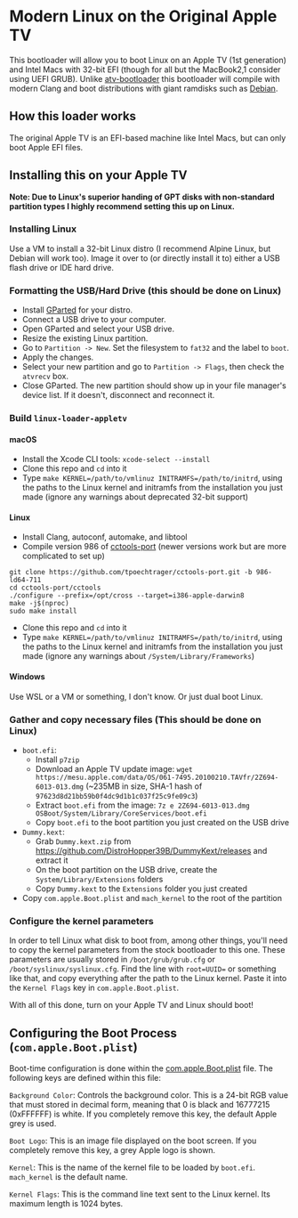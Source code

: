 # Modern Linux on the Original Apple TV
This bootloader will allow you to boot Linux on an Apple TV (1st generation) and Intel Macs with 32-bit EFI (though for
all but the MacBook2,1 consider using UEFI GRUB). Unlike [atv-bootloader](https://github.com/davilla/atv-bootloader) this
bootloader will compile with modern Clang and boot distributions with giant ramdisks such as [Debian](https://debian.org).

## How this loader works
The original Apple TV is an EFI-based machine like Intel Macs, but can only boot Apple EFI files. 

## Installing this on your Apple TV
**Note: Due to Linux's superior handing of GPT disks with non-standard partition types I highly recommend setting this
up on Linux.**

### Installing Linux
Use a VM to install a 32-bit Linux distro (I recommend Alpine Linux, but Debian will work too). Image it
over to (or directly install it to) either a USB flash drive or IDE hard drive.

### Formatting the USB/Hard Drive (this should be done on Linux)
* Install [GParted](https://gparted.org/) for your distro.
* Connect a USB drive to your computer.
* Open GParted and select your USB drive.
* Resize the existing Linux partition. 
* Go to `Partition -> New`. Set the filesystem to `fat32` and the label to `boot`.
* Apply the changes.
* Select your new partition and go to `Partition -> Flags`, then check the `atvrecv` box.
* Close GParted. The new partition should show up in your file manager's device list. If it doesn't, disconnect and
reconnect it.

### Build `linux-loader-appletv`
#### macOS
* Install the Xcode CLI tools: `xcode-select --install`
* Clone this repo and `cd` into it
* Type `make KERNEL=/path/to/vmlinuz INITRAMFS=/path/to/initrd`, using the paths to the Linux kernel and initramfs from
the installation you just made (ignore any warnings about deprecated 32-bit support)

#### Linux
* Install Clang, autoconf, automake, and libtool
* Compile version 986 of [cctools-port](https://github.com/tpoechtrager/cctools-port) (newer versions work but are more
complicated to set up)
```
git clone https://github.com/tpoechtrager/cctools-port.git -b 986-ld64-711
cd cctools-port/cctools
./configure --prefix=/opt/cross --target=i386-apple-darwin8
make -j$(nproc)
sudo make install
```
* Clone this repo and `cd` into it
* Type `make KERNEL=/path/to/vmlinuz INITRAMFS=/path/to/initrd`, using the paths to the Linux kernel and initramfs from
the installation you just made (ignore any warnings about `/System/Library/Frameworks`)
#### Windows
Use WSL or a VM or something, I don't know. Or just dual boot Linux.

### Gather and copy necessary files (This should be done on Linux)
* `boot.efi`:
  * Install `p7zip`
  * Download an Apple TV update image: `wget https://mesu.apple.com/data/OS/061-7495.20100210.TAVfr/2Z694-6013-013.dmg`
    (~235MB in size, SHA-1 hash of `97623d8d21bb59b0f4dc9d1b1c037f25c9fe09c3`)
  * Extract `boot.efi` from the image: `7z e 2Z694-6013-013.dmg OSBoot/System/Library/CoreServices/boot.efi`
  * Copy `boot.efi` to the boot partition you just created on the USB drive
* `Dummy.kext`:
  * Grab `Dummy.kext.zip` from https://github.com/DistroHopper39B/DummyKext/releases and extract it
  * On the boot partition on the USB drive, create the `System/Library/Extensions` folders
  * Copy `Dummy.kext` to the `Extensions` folder you just created
* Copy `com.apple.Boot.plist` and `mach_kernel` to the root of the partition

### Configure the kernel parameters
In order to tell Linux what disk to boot from, among other things, you'll need to copy the kernel parameters from the
stock bootloader to this one. These parameters are usually stored in `/boot/grub/grub.cfg` or `/boot/syslinux/syslinux.cfg`.
Find the line with `root=UUID=` or something like that, and copy everything after the path to the Linux kernel. Paste it
into the `Kernel Flags` key in `com.apple.Boot.plist`.

With all of this done, turn on your Apple TV and Linux should boot!

## Configuring the Boot Process (`com.apple.Boot.plist`)
Boot-time configuration is done within the [com.apple.Boot.plist](com.apple.Boot.plist) file. The following
keys are defined within this file:

`Background Color`: Controls the background color. This is a 24-bit RGB value that must stored in decimal form, meaning
that 0 is black and 16777215 (0xFFFFFF) is white. If you completely remove this key, the default Apple grey is used.

`Boot Logo`: This is an image file displayed on the boot screen. If you completely remove this key, a grey Apple logo is
shown.

`Kernel`: This is the name of the kernel file to be loaded by `boot.efi`. `mach_kernel` is the default name.

`Kernel Flags`: This is the command line text sent to the Linux kernel. Its maximum length is 1024 bytes.

